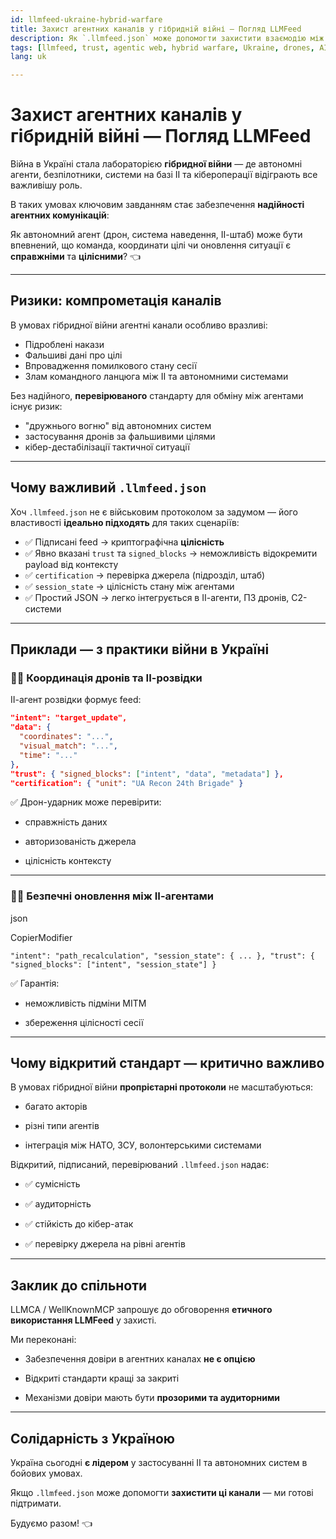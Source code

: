 ```yaml
---
id: llmfeed-ukraine-hybrid-warfare
title: Захист агентних каналів у гібридній війні — Погляд LLMFeed
description: Як `.llmfeed.json` може допомогти захистити взаємодію між ІІ-агентами та безпілотниками в умовах гібридної війни, на прикладі війни в Україні.
tags: [llmfeed, trust, agentic web, hybrid warfare, Ukraine, drones, AI]
lang: uk

---
```


# Захист агентних каналів у гібридній війні — Погляд LLMFeed

Війна в Україні стала лабораторією **гібридної війни** — де автономні агенти, безпілотники, системи на базі ІІ та кібероперації відіграють все важливішу роль.

В таких умовах ключовим завданням стає забезпечення **надійності агентних комунікацій**:

Як автономний агент (дрон, система наведення, ІІ-штаб) може бути впевнений, що команда, координати цілі чи оновлення ситуації є **справжніми** та **цілісними**? 👈

---

## Ризики: компрометація каналів

В умовах гібридної війни агентні канали особливо вразливі:

- Підроблені накази  
- Фальшиві дані про цілі  
- Впровадження помилкового стану сесії  
- Злам командного ланцюга між ІІ та автономними системами  

Без надійного, **перевірюваного** стандарту для обміну між агентами існує ризик:

- "дружнього вогню" від автономних систем  
- застосування дронів за фальшивими цілями  
- кібер-дестабілізації тактичної ситуації  

---

## Чому важливий `.llmfeed.json`

Хоч `.llmfeed.json` не є військовим протоколом за задумом — його властивості **ідеально підходять** для таких сценаріїв:

- ✅ Підписані feed → криптографічна **цілісність**  
- ✅ Явно вказані `trust` та `signed_blocks` → неможливість відокремити payload від контексту  
- ✅ `certification` → перевірка джерела (підрозділ, штаб)  
- ✅ `session_state` → цілісність стану між агентами  
- ✅ Простий JSON → легко інтегрується в ІІ-агенти, ПЗ дронів, C2-системи

---

## Приклади — з практики війни в Україні

### ١️⃣ Координація дронів та ІІ-розвідки

ІІ-агент розвідки формує feed:

```json
"intent": "target_update",
"data": {
  "coordinates": "...",
  "visual_match": "...",
  "time": "..."
},
"trust": { "signed_blocks": ["intent", "data", "metadata"] },
"certification": { "unit": "UA Recon 24th Brigade" }
```

✅ Дрон-ударник може перевірити:

- справжність даних

- авторизованість джерела

- цілісність контексту

---

### ٢️⃣ Безпечні оновлення між ІІ-агентами

json

CopierModifier

`"intent": "path_recalculation", "session_state": { ... }, "trust": { "signed_blocks": ["intent", "session_state"] }`

✅ Гарантія:

- неможливість підміни MITM

- збереження цілісності сесії

---

## Чому відкритий стандарт — критично важливо

В умовах гібридної війни **пропрієтарні протоколи** не масштабуються:

- багато акторів

- різні типи агентів

- інтеграція між НАТО, ЗСУ, волонтерськими системами

Відкритий, підписаний, перевірюваний `.llmfeed.json` надає:

- ✅ сумісність

- ✅ аудиторність

- ✅ стійкість до кібер-атак

- ✅ перевірку джерела на рівні агентів

---

## Заклик до спільноти

LLMCA / WellKnownMCP запрошує до обговорення **етичного використання LLMFeed** у захисті.

Ми переконані:

- Забезпечення довіри в агентних каналах **не є опцією**

- Відкриті стандарти кращі за закриті

- Механізми довіри мають бути **прозорими та аудиторними**

---

## Солідарність з Україною

Україна сьогодні **є лідером** у застосуванні ІІ та автономних систем в бойових умовах.

Якщо `.llmfeed.json` може допомогти **захистити ці канали** — ми готові підтримати.

Будуємо разом! 👈

